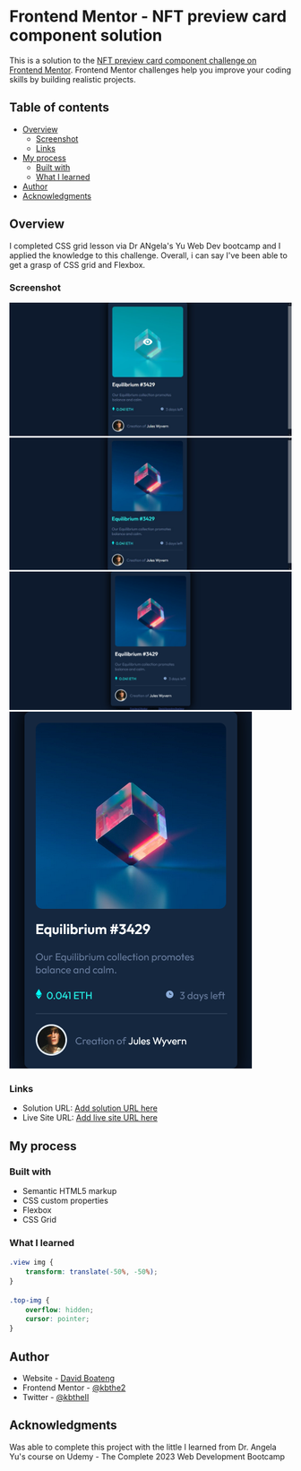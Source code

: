 # Frontend Mentor - NFT preview card component solution

This is a solution to the [NFT preview card component challenge on Frontend Mentor](https://www.frontendmentor.io/challenges/nft-preview-card-component-SbdUL_w0U). Frontend Mentor challenges help you improve your coding skills by building realistic projects. 

## Table of contents

- [Overview](#overview)
  - [Screenshot](#screenshot)
  - [Links](#links)
- [My process](#my-process)
  - [Built with](#built-with)
  - [What I learned](#what-i-learned)
- [Author](#author)
- [Acknowledgments](#acknowledgments)

## Overview
I completed CSS grid lesson via Dr ANgela's Yu Web Dev bootcamp and I applied the knowledge to this challenge. Overall, i can say I've been able to get a grasp of CSS grid and Flexbox.

### Screenshot

![](./design/Screenshot%202023-07-15%20191303.jpg)
![](./design/Screenshot%202023-07-15%20191424.jpg)
![](./design/Screenshot%202023-07-15%20at%2019-11-16%20Frontend%20Mentor%20NFT%20preview%20card%20component.png)
![](./design/Screenshot%202023-07-15%20at%2019-11-46%20Frontend%20Mentor%20NFT%20preview%20card%20component.png)

### Links

- Solution URL: [Add solution URL here](https://your-solution-url.com)
- Live Site URL: [Add live site URL here](https://your-live-site-url.com)

## My process

### Built with

- Semantic HTML5 markup
- CSS custom properties
- Flexbox
- CSS Grid

### What I learned

```css
.view img {
    transform: translate(-50%, -50%);
}

.top-img {
    overflow: hidden;
    cursor: pointer;
}
```

## Author

- Website - [David Boateng](https://linktr.ee/kbthe2)
- Frontend Mentor - [@kbthe2](https://www.frontendmentor.io/profile/kbthe2)
- Twitter - [@kbtheII](https://twitter.com/kbtheII)

## Acknowledgments

Was able to complete this project with the little I learned from Dr. Angela Yu's course on Udemy - The Complete 2023 Web Development Bootcamp
